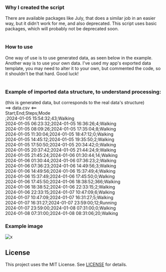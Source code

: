### Why I created the script
There are available packages like July, that does a similar job in an easier way, but it didn't work for me, and also deprecated. This script uses basic packages, which will probably not be deprecated soon. <br><br>

### How to use
One way of use is to use generated data, as seen below in the example.<br>
Another way is to use your own data. I've used my app's exported data template, you may need to alter it to your own, but commented the code, so it shouldn't be that hard. Good luck!<br><br>

### Example of imported data structure, to understand processing:
(this is generated data, but corresponds to the real data's structure) <br>
==> data.csv <== <br>
Start;End;Steps;Mode <br>
<begin>;2024-01-05 15:54:32;43;Walking <br>
2024-01-05 06:23:32;2024-01-05 16:36:26;4;Walking <br>
2024-01-05 08:09:26;2024-01-05 17:35:04;8;Walking <br>
2024-01-05 11:30:04;2024-01-05 18:47:12;0;Walking <br>
2024-01-05 14:45:12;2024-01-05 19:35:50;2;Walking <br>
2024-01-05 17:50:50;2024-01-05 20:34:42;0;Walking <br>
2024-01-05 20:37:42;2024-01-05 21:44:24;9;Walking <br>
2024-01-05 21:45:24;2024-01-06 01:30:44;14;Walking <br>
2024-01-06 01:30:44;2024-01-06 07:36:23;2;Walking <br>
2024-01-06 07:36:23;2024-01-06 14:49:56;3;Walking <br>
2024-01-06 14:49:56;2024-01-06 15:37:49;4;Walking <br>
2024-01-06 15:37:49;2024-01-06 17:45:50;0;Walking <br>
2024-01-06 17:45:50;2024-01-06 18:38:52;366;Walking <br>
2024-01-06 18:38:52;2024-01-06 22:33:15;2;Walking <br>
2024-01-06 22:33:15;2024-01-07 10:47:09;6;Walking <br>
2024-01-07 10:47:09;2024-01-07 16:31:27;5;Walking <br>
2024-01-07 16:31:27;2024-01-07 23:59:00;12;Running <br>
2024-01-07 23:59:00;2024-01-08 07:31:00;0;Walking <br>
2024-01-08 07:31:00;2024-01-08 08:31:06;20;Walking <br>


### Example image
![x](example.png) 

## License
This project uses the MIT License. See [LICENSE](LICENSE) for details.
